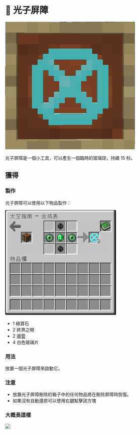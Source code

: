# 🎲 光子屏障

![](<../.gitbook/assets/image (70).png>)

光子屏障是一個小工具，可以產生一個臨時的玻璃球，持續 15 秒。

## 獲得

### 製作

光子屏障可以使用以下物品製作：

![](<../.gitbook/assets/image (215).png>)

* 1 綠寶石
* 2 終界之眼
* 2 [導管](Conduit.md)
* 4 白色玻璃片

### 用法

放置一個光子屏障來啟動它。

### 注意

* 放置光子屏障刪除的箱子中的任何物品將在刪除屏障時恢復。
* 如果沒有自動還原可以使用右鍵點擊該方塊

### 大概長這樣

![](https://camo.githubusercontent.com/7b4f2e088c98e8814e8e4ce52e4a16b452d7326ddd19fce86a811d696d40adca/68747470733a2f2f692e696d6775722e636f6d2f55574e4f6b32572e706e67)

#### &#x20;
